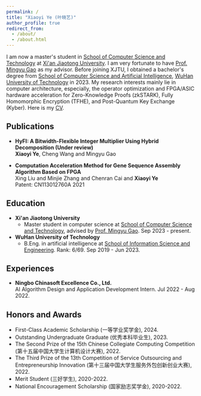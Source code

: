```yaml
---
permalink: /
title: "Xiaoyi Ye (叶晓艺)"
author_profile: true
redirect_from: 
  - /about/
  - /about.html
---
```


I am now a master's student in [School of Computer Science and Technology](http://www.cs.xjtu.edu.cn/) at [Xi'an Jiaotong University](https://www.xjtu.edu.cn/). I am very fortunate to have [Prof. Mingyu Gao](https://people.iiis.tsinghua.edu.cn/~gaomy/) as my advisor. Before joining XJTU, I obtained a bachelor's degree from [School of Computer Science and Artificial Intelligence](http://cst.whut.edu.cn/), [WuHan University of Technology](https://www.whut.edu.cn/) in 2023. My research interests mainly lie in computer architecture, especially, the operator optimization and FPGA/ASIC hardware acceleration for Zero-Knowledge Proofs (zkSTARK), Fully Homomorphic Encryption (TFHE), and Post-Quantum Key Exchange (Kyber). Here is my [CV](../files/ChineseCV.pdf).

## Publications
* **HyFI: A Bitwidth-Flexible Integer Multiplier Using Hybrid Decomposition (Under review)**  
  **Xiaoyi Ye**, Cheng Wang and Mingyu Gao

* **Computation Acceleration Method for Gene Sequence Assembly Algorithm Based on FPGA**  
  Xing Liu and Minjie Zhang and Chenran Cai and **Xiaoyi Ye**  
  Patent: CN113012760A 2021

## Education

* **Xi'an Jiaotong University**  
  - Master student in computer science at [School of Computer Science and Technology](http://www.cs.xjtu.edu.cn/), advised by [Prof. Mingyu Gao](https://people.iiis.tsinghua.edu.cn/~gaomy/). Sep 2023 - present.
* **WuHan University of Technology**  
  - B.Eng. in artificial intelligence at [School of Information Science and Engineering](https://radio.seu.edu.cn/newenglish/). Rank: 6/69. Sep 2019 - Jun 2023.  

## Experiences
* **Ningbo Chinasoft Excellence Co., Ltd.**  
  AI Algorithm Design and Application Development Intern. Jul 2022 - Aug 2022.


## Honors and Awards
* First-Class Academic Scholarship (一等学业奖学金), 2024.
* Outstanding Undergraduate Graduate (优秀本科毕业生), 2023.
* The Second Prize of the 15th Chinese Collegiate Computing Competition (第十五届中国大学生计算机设计大赛), 2022.
* The Third Prize of the 13th Competition of Service Outsourcing and Entrepreneurship Innovation (第十三届中国大学生服务外包创新创业大赛), 2022.
* Merit Student (三好学生), 2020-2022.
* National Encouragement Scholarship (国家励志奖学金), 2020-2022.
